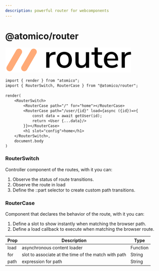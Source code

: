 ```yaml
---
description: powerful router for webcomponents
---
```


# @atomico/router

![](../.gitbook/assets/atomico-router.svg)

```tsx
import { render } from "atomico";
import { RouterSwitch, RouterCase } from "@atomico/router";

render(
    <RouterSwitch>
        <RouterCase path="/" for="home"></RouterCase>
        <RouterCase path="/user/{id}" load={async ({id})=>{
            const data = await getUser(id);
            return <User {...data}/>
        }}></RouterCase>
        <h1 slot="config">home</h1>
    </RouterSwitch>,
    document.body
)
```

### RouterSwitch

Controller component of the routes, with it you can:

1. Observe the status of route transitions.
2. Observe the route in load&#x20;
3. Define the ::part selector to create custom path transitions.



### RouterCase

Component that declares the behavior of the route, with it you can:

1. Define a slot to show instantly when matching the browser path.
2. Define a load callback to execute when matching the browser route.

| Prop | Description                                          | Type     |
| ---- | ---------------------------------------------------- | -------- |
| load | asynchronous content loader                          | Function |
| for  | slot to associate at the time of the match with path | String   |
| path | expression for path                                  | String   |
